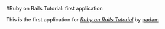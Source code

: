 #Ruby on Rails Tutorial: first application

This is the first application for [*Ruby on Rails Tutorial*](http://railstutorial.org/) by [padam](http://padamrajgurung.com.np)
